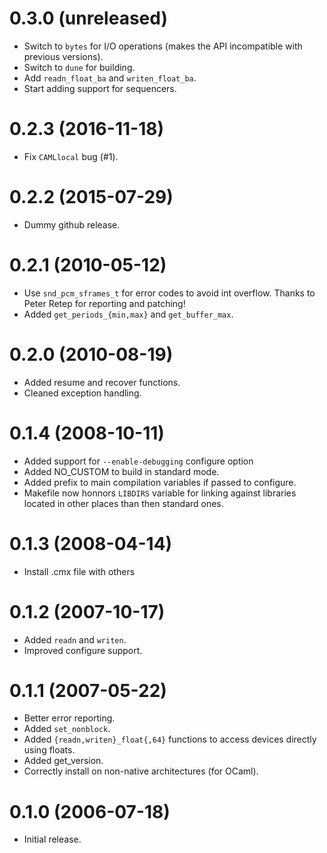 0.3.0 (unreleased)
=====

- Switch to `bytes` for I/O operations (makes the API incompatible with previous
  versions).
- Switch to `dune` for building.
- Add `readn_float_ba` and `writen_float_ba`.
- Start adding support for sequencers.

0.2.3 (2016-11-18)
=====

- Fix `CAMLlocal` bug (#1).

0.2.2 (2015-07-29)
=====

- Dummy github release.

0.2.1 (2010-05-12)
=====

- Use `snd_pcm_sframes_t` for error codes to avoid int overflow.  Thanks to
  Peter Retep for reporting and patching!
- Added `get_periods_{min,max}` and `get_buffer_max`.

0.2.0 (2010-08-19)
=====

- Added resume and recover functions.
- Cleaned exception handling.

0.1.4 (2008-10-11)
=====

- Added support for `--enable-debugging` configure option
- Added NO_CUSTOM to build in standard mode.
- Added prefix to main compilation variables if passed to configure.
- Makefile now honnors `LIBDIRS` variable for linking against libraries located
  in other places than then standard ones.

0.1.3 (2008-04-14)
=====

- Install .cmx file with others

0.1.2 (2007-10-17)
=====

- Added `readn` and `writen`.
- Improved configure support.

0.1.1 (2007-05-22)
=====

- Better error reporting.
- Added `set_nonblock`.
- Added `{readn,writen}_float{,64}` functions to access devices directly using
  floats.
- Added get_version.
- Correctly install on non-native architectures (for OCaml).

0.1.0 (2006-07-18)
=====

- Initial release.
